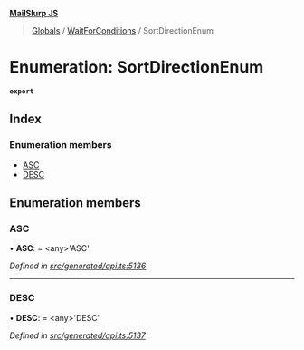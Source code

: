 **[MailSlurp JS](../README.md)**

> [Globals](../README.md) / [WaitForConditions](../modules/waitforconditions.md) / SortDirectionEnum

# Enumeration: SortDirectionEnum

**`export`** 

## Index

### Enumeration members

* [ASC](waitforconditions.sortdirectionenum.md#asc)
* [DESC](waitforconditions.sortdirectionenum.md#desc)

## Enumeration members

### ASC

•  **ASC**:  = \<any>'ASC'

*Defined in [src/generated/api.ts:5136](https://github.com/mailslurp/mailslurp-client/blob/67ec74c/src/generated/api.ts#L5136)*

___

### DESC

•  **DESC**:  = \<any>'DESC'

*Defined in [src/generated/api.ts:5137](https://github.com/mailslurp/mailslurp-client/blob/67ec74c/src/generated/api.ts#L5137)*
